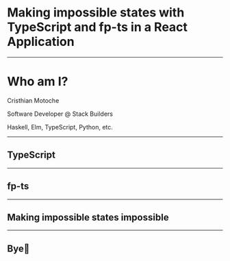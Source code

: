 <!-- classes: title -->

# Making impossible states with TypeScript and fp-ts in a React Application

<!-- block-start: grid -->
<!-- account: twitter, camm_v222 -->
<!-- account: github, CristhianMotoche -->
<!-- block-end -->

---

# Who am I?

Cristhian Motoche


Software Developer @ Stack Builders


Haskell, Elm, TypeScript, Python, etc.

---

## TypeScript

---

## fp-ts

---

## Making impossible states impossible

---

## Bye👋
